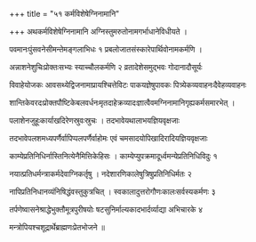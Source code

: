 +++
title = "५१ कर्मविशेषेग्निनामानि"

+++
अथकर्मविशेषेग्निनामानि अग्निस्तुमरुतोनामगर्भाधानेविधीयते ।

पवमानःपुंसवनेसीमन्तेमङ्गलाभिधः १ प्रबलोजातसंस्कारेपार्थिवोनामकर्मणि ।

अन्नाशनेशुचिःप्रोक्तःसभ्यः स्याच्चौलकर्मणि २ व्रतादेशेसमुद्भवः गोदानादौसूर्यः

विवाहेयोजकः आवसथ्येद्विजनामाप्रायश्चित्तेविटः पाकयज्ञेषुपावकः पित्र्येकव्यवाहनःदैवेहव्यवाहनः

शान्तिकेवरदःप्रोक्तपौष्टिकेबलवर्धनःमृतदाहेक्रव्यादःज्ञात्वैवमग्निनामानिगृह्यकर्मसमारभेत् ।

पलाशेनजुहूःकार्याखदिरेणस्रुवःस्रुचः । तदभावेयथालाभयज्ञियवृक्षजाः

तदभावेपलशमध्यपर्णैर्वापिप्पलपर्णैर्वाहोमः एवं चमसादयोपिखादिरादियज्ञियवृक्षजाः

काम्येप्रतिनिधिर्नास्तिनित्येनैमित्तिकेहिसः । काम्येप्युपक्रमादूर्ध्वमन्येप्रतिनिधिविदुः १

नयात्प्रतिधर्मन्त्राकर्मदेवाग्निकर्तृषु । नदेशारणिकालेषुत्रिषुप्रतिनिधिर्मतः २

नापिप्रतिनिधानव्यंनिषिद्धंवस्तुकुत्रचित् । स्वकालादुत्तरोगौणःकालःसर्वस्यकर्मणः ३

तर्पणेष्वासनेश्राद्धेभुक्तौमूत्रपुरीषयोः षटसुनिर्माल्यकादभार्दर्व्याद्या अभिचारके ४

मन्त्रोपियश्चशूद्रार्थेब्राह्मणःप्रेतभोजने ॥
